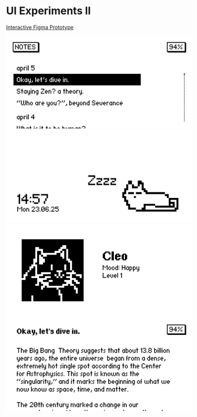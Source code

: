 # UI Experiments II

[Interactive Figma Prototype](https://www.figma.com/proto/cBZwSZEBA5L0KyZoAiVZpU/Adam-s-Master-Space?page-id=516%3A101&node-id=689-2&viewport=-5158%2C256%2C0.33&t=QCFM44d1KiDUtmId-8&scaling=min-zoom&content-scaling=fixed&starting-point-node-id=689%3A2&show-proto-sidebar=1&hide-ui=1)

![](../../00-09%20Resources/09%20Assets/Home%20-%200.png)
![](../../00-09%20Resources/09%20Assets/Lock%20screen.png)
![](../../00-09%20Resources/09%20Assets/My%20Cat.png)
![](../../00-09%20Resources/09%20Assets/Note%20-%201.png)